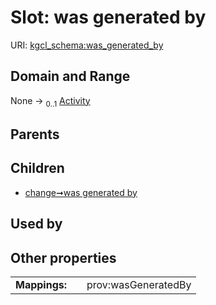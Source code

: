 
# Slot: was generated by




URI: [kgcl_schema:was_generated_by](https://w3id.org/kgcl-schema/was_generated_by)


## Domain and Range

None &#8594;  <sub>0..1</sub> [Activity](Activity.md)

## Parents


## Children

 *  [change➞was generated by](change_was_generated_by.md)

## Used by


## Other properties

|  |  |  |
| --- | --- | --- |
| **Mappings:** | | prov:wasGeneratedBy |

